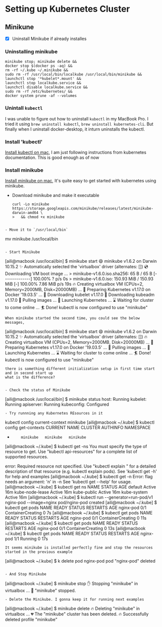 # Setting up Kubernetes Cluster

## Minikune
- [x] Uninstall Minikube if already installes

### Uninstalling minikube 
```
minikube stop; minikube delete &&
docker stop $(docker ps -aq) &&
rm -rf ~/.kube ~/.minikube &&
sudo rm -rf /usr/local/bin/localkube /usr/local/bin/minikube &&
launchctl stop '*kubelet*.mount' &&
launchctl stop localkube.service &&
launchctl disable localkube.service &&
sudo rm -rf /etc/kubernetes/ &&
docker system prune -af --volumes
```

### Unintall `kubectl`
I was unable to figure out how to uninstall `kubectl` in my MacBook Pro. I tried it using `brew uninstall kubectl`, `brew uninstall kubernetes-cli`.
But finally when I uninstall docker-desktop, it inturn uninstalls the kubectl.

### Install 'kubectl'
[Install kubectl on mac](https://kubernetes.io/docs/tasks/tools/install-kubectl/#install-kubectl-on-macos), I am just following instructions from 
kubernetes documentation. This is good enough as of now 

### Install minikube
[Install minikube on mac](), It's quite easy to get started with kubernetes using minikube.

- Download minikube and make it executable
  ```
  curl -Lo minikube https://storage.googleapis.com/minikube/releases/latest/minikube-darwin-amd64 \
  >   && chmod +x minikube
```

- Move it to `/usr/local/bin`
```
mv minikube /usr/local/bin
```

- Start Minikube
```
[aili@macbook /usr/local/bin] $ minikube start
😄  minikube v1.6.2 on Darwin 10.15.2
✨  Automatically selected the 'virtualbox' driver (alternates: [])
💿  Downloading VM boot image ...
    > minikube-v1.6.0.iso.sha256: 65 B / 65 B [--------------] 100.00% ? p/s 0s
    > minikube-v1.6.0.iso: 150.93 MiB / 150.93 MiB [-] 100.00% 7.86 MiB p/s 19s
🔥  Creating virtualbox VM (CPUs=2, Memory=2000MB, Disk=20000MB) ...
🐳  Preparing Kubernetes v1.17.0 on Docker '19.03.5' ...
💾  Downloading kubelet v1.17.0
💾  Downloading kubeadm v1.17.0
🚜  Pulling images ...
🚀  Launching Kubernetes ...
⌛  Waiting for cluster to come online ...
🏄  Done! kubectl is now configured to use "minikube"
```
When minikube started the second time, you could see the below messages,

```
[aili@macbook /usr/local/bin] $ minikube start
😄  minikube v1.6.2 on Darwin 10.15.2
✨  Automatically selected the 'virtualbox' driver (alternates: [])
🔥  Creating virtualbox VM (CPUs=2, Memory=2000MB, Disk=20000MB) ...
🐳  Preparing Kubernetes v1.17.0 on Docker '19.03.5' ...
🚜  Pulling images ...
🚀  Launching Kubernetes ...
⌛  Waiting for cluster to come online ...
🏄  Done! kubectl is now configured to use "minikube"
```
there is something different initialization setup in first time start and in second start up
what is the difference?


- Check the status of Minikube
```
[aili@macbook /usr/local/bin] $ minikube status
host: Running
kubelet: Running
apiserver: Running
kubeconfig: Configured
```
- Try runnning any Kubernetes REsources in it
```
kubectl config current-context
minikube
[aili@macbook ~/.kube] $ kubectl config get-contexts
CURRENT   NAME       CLUSTER    AUTHINFO   NAMESPACE
*         minikube   minikube   minikube
[aili@macbook ~/.kube] $ kubectl get -ns
You must specify the type of resource to get. Use "kubectl api-resources" for a complete list of supported resources.

error: Required resource not specified.
Use "kubectl explain <resource>" for a detailed description of that resource (e.g. kubectl explain pods).
See 'kubectl get -h' for help and examples
[aili@macbook ~/.kube] $ kubectl get -n
Error: flag needs an argument: 'n' in -n
See 'kubectl get --help' for usage.
[aili@macbook ~/.kube] $ kubectl get ns
NAME              STATUS   AGE
default           Active   16m
kube-node-lease   Active   16m
kube-public       Active   16m
kube-system       Active   16m
[aili@macbook ~/.kube] $ kubectl run --generator=run-pod/v1 nginx-pod --image=nginx
pod/nginx-pod created
[aili@macbook ~/.kube] $ kubectl get pods
NAME        READY   STATUS              RESTARTS   AGE
nginx-pod   0/1     ContainerCreating   0          7s
[aili@macbook ~/.kube] $ kubectl get pods
NAME        READY   STATUS              RESTARTS   AGE
nginx-pod   0/1     ContainerCreating   0          11s
[aili@macbook ~/.kube] $ kubectl get pods
NAME        READY   STATUS              RESTARTS   AGE
nginx-pod   0/1     ContainerCreating   0          13s
[aili@macbook ~/.kube] $ kubectl get pods
NAME        READY   STATUS    RESTARTS   AGE
nginx-pod   1/1     Running   0          17s

```
It seems minikube is installed perfectly fine and stop the resources started in the previous example

```
[aili@macbook ~/.kube] $ k delete pod nginx-pod
pod "nginx-pod" deleted
```

- And Stop Minikube 
```
[aili@macbook ~/.kube] $ minikube stop
✋  Stopping "minikube" in virtualbox ...
🛑  "minikube" stopped.
```
- Delete the Minikube. I gonna keep it for running next examples
```
[aili@macbook ~/.kube] $ minikube delete
🔥  Deleting "minikube" in virtualbox ...
💔  The "minikube" cluster has been deleted.
🔥  Successfully deleted profile "minikube"
```


